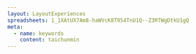 ```yaml
---
layout: LayoutExperiences
spreadsheets: 1_1XAtUX7Am8-haWVcK8T954TnU1Q--Z3RTWgDtkU1gQ
meta:
  - name: keywords
    content: taichunmin
---
```

